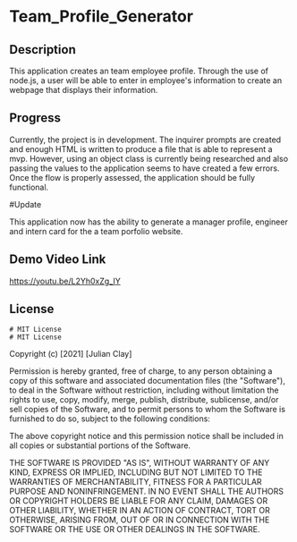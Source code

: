 # Team_Profile_Generator

## Description

This application creates an team employee profile. Through the use of node.js, a user will be
able to enter in employee's information to create an webpage that displays their information.

## Progress
Currently, the project is in development. The inquirer prompts are created and enough HTML is written to produce a file that is able to represent a mvp. However, using an object class is currently being researched and also passing the values to the application seems to have created a few errors. Once the flow is properly assessed, the application should be fully functional.

#Update

This application now has the ability to generate a manager profile, engineer and intern card for the a team porfolio website. 

## Demo Video Link

https://youtu.be/L2Yh0xZg_IY

## License 
    # MIT License
    # MIT License

Copyright (c) [2021] [Julian Clay]

Permission is hereby granted, free of charge, to any person obtaining a copy
of this software and associated documentation files (the "Software"), to deal
in the Software without restriction, including without limitation the rights
to use, copy, modify, merge, publish, distribute, sublicense, and/or sell
copies of the Software, and to permit persons to whom the Software is
furnished to do so, subject to the following conditions:

The above copyright notice and this permission notice shall be included in all
copies or substantial portions of the Software.

THE SOFTWARE IS PROVIDED "AS IS", WITHOUT WARRANTY OF ANY KIND, EXPRESS OR
IMPLIED, INCLUDING BUT NOT LIMITED TO THE WARRANTIES OF MERCHANTABILITY,
FITNESS FOR A PARTICULAR PURPOSE AND NONINFRINGEMENT. IN NO EVENT SHALL THE
AUTHORS OR COPYRIGHT HOLDERS BE LIABLE FOR ANY CLAIM, DAMAGES OR OTHER
LIABILITY, WHETHER IN AN ACTION OF CONTRACT, TORT OR OTHERWISE, ARISING FROM,
OUT OF OR IN CONNECTION WITH THE SOFTWARE OR THE USE OR OTHER DEALINGS IN THE
SOFTWARE.
 